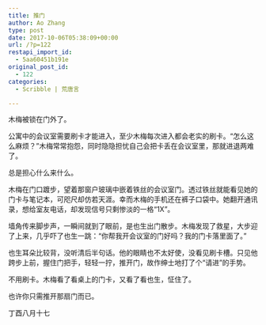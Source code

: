```yaml
---
title: 推门
author: Ao Zhang
type: post
date: 2017-10-06T05:38:09+00:00
url: /?p=122
restapi_import_id:
  - 5aa60451b191e
original_post_id:
  - 122
categories:
  - Scribble | 荒唐言

---
```

木梅被锁在门外了。

公寓中的会议室需要刷卡才能进入，至少木梅每次进入都会老实的刷卡。“怎么这么麻烦？”木梅常常抱怨，同时隐隐担忧自己会把卡丢在会议室里，那就进退两难了。

总是担心什么来什么。

木梅在门口踱步，望着那窗户玻璃中嵌着铁丝的会议室门。透过铁丝就能看见她的门卡与笔记本，可咫尺却仿若天涯。幸而木梅的手机还在裤子口袋中。她翻开通讯录，想给室友电话，却发现信号只剩惨淡的一格“1X”。

墙角传来脚步声，一瞬间就到了眼前，是也生出门散步。木梅发现了救星，大步迎了上来，几乎吓了也生一跳：“你帮我开会议室的门好吗？我的门卡落里面了。”

也生耳朵比较背，没听清后半句话。他的眼睛也不太好使，没看见刷卡槽。只见他跨步上前，握住门把手，轻轻一拧，推开门，故作绅士地打了个“请进”的手势。

不用刷卡。木梅看了看桌上的门卡，又看了看也生，怔住了。

也许你只需推开那扇门而已。

丁酉八月十七